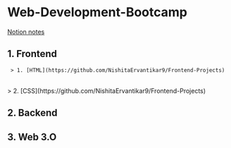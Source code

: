 # Web-Development-Bootcamp
[Notion notes](https://www.notion.so/WEB-DEVELOPMENT-eb356592631d42ae973991e3f0a7f4f7)

## 1. Frontend
     > 1. [HTML](https://github.com/NishitaErvantikar9/Frontend-Projects)
  <br>
     > 2. [CSS](https://github.com/NishitaErvantikar9/Frontend-Projects)

## 2. Backend

## 3. Web 3.O


